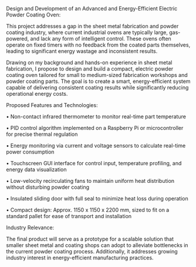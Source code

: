 Design and Development of an Advanced and Energy-Efficient Electric Powder Coating Oven:

This project addresses a gap in the sheet metal fabrication and powder coating industry, where current industrial ovens are typically large, gas-powered, and lack any form of intelligent control. These ovens often operate on fixed timers with no feedback from the coated parts themselves, leading to significant energy wastage and inconsistent results.

Drawing on my background and hands-on experience in sheet metal fabrication, I propose to design and build a compact, electric powder coating oven tailored for small to medium-sized fabrication workshops and powder coating parts. The goal is to create a smart, energy-efficient system capable of delivering consistent coating results while significantly reducing operational energy costs.

Proposed Features and Technologies:

• Non-contact infrared thermometer to monitor real-time part temperature

• PID control algorithm implemented on a Raspberry Pi or microcontroller for precise thermal regulation

• Energy monitoring via current and voltage sensors to calculate real-time power consumption

• Touchscreen GUI interface for control input, temperature profiling, and energy data visualization

• Low-velocity recirculating fans to maintain uniform heat distribution without disturbing powder coating

• Insulated sliding door with full seal to minimize heat loss during operation

• Compact design: Approx. 1150 x 1150 x 2200 mm, sized to fit on a standard pallet for ease of transport and installation

Industry Relevance:

The final product will serve as a prototype for a scalable solution that smaller sheet metal and coating shops can adopt to alleviate bottlenecks in the current powder coating process. Additionally, it addresses growing industry interest in energy-efficient manufacturing practices.

